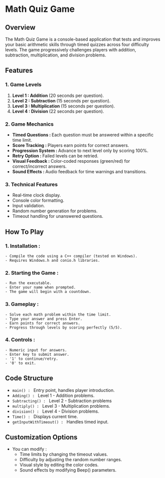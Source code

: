 # Math Quiz Game
## Overview 
The Math Quiz Game is a console-based application that tests and improves your basic arithmetic skills through timed quizzes across four difficulty levels. The game progressively challenges players with addition, subtraction, multiplication, and division problems.

## Features 
### 1. Game Levels 
1. <strong> Level 1 : Addition </strong> (20 seconds per question).
2. <strong> Level 2 : Subtraction </strong> (15 seconds per question).
3. <strong> Level 3 : Multiplication </strong> (15 seconds per question).
4. <strong> Level 4 : Division </strong> (22 seconds per question).

### 2. Game  Mechanics
- <strong> Timed Questions : </strong> Each question must be answered within a specific time limit.
- <strong> Score Tracking : </strong> Players earn points for correct answers.
- <strong> Progression System : </strong> Advance to next level only by scoring 100%.
- <strong> Retry Option : </strong> Failed levels can be retried.
- <strong> Visual Feedback : </strong> Color-coded responses (green/red) for correct/incorrect answers.
- <strong> Sound Effects : </strong> Audio feedback for time warnings and transitions.

### 3. Technical Features
- Real-time clock display.
- Console color formatting.
- Input validation.
- Random number generation for problems.
- Timeout handling for unanswered questions.

## How To Play 
### 1. Installation :
    - Compile the code using a C++ compiler (tested on Windows).
    - Requires Windows.h and conio.h libraries.

### 2. Starting the Game :
    - Run the executable.
    - Enter your name when prompted.
    - The game will begin with a countdown.

### 3. Gameplay :
    - Solve each math problem within the time limit.
    - Type your answer and press Enter.
    - Earn points for correct answers.
    - Progress through levels by scoring perfectly (5/5).

### 4. Controls :
    - Numeric input for answers.
    - Enter key to submit answer.
    - '1' to continue/retry.
    - '0' to exit.

## Code Structure
- `main() : ` Entry point, handles player introduction.
- `Adding() : ` Level 1 - Addition problems.
- `Subtracting() : ` Level 2 - Subtraction problems
- `multiply() : ` Level 3 - Multiplication problems.
- `division() : ` Level 4 - Division problems.
- `Time() : ` Displays current time.
- `getInputWithTimeout() : ` Handles timed input.

## Customization Options
- You can modify :
    - Time limits by changing the timeout values.
    - Difficulty by adjusting the random number ranges.
    - Visual style by editing the color codes.
    - Sound effects by modifying Beep() parameters.



